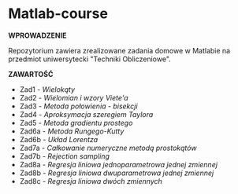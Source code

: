 # Matlab-course

**WPROWADZENIE**

Repozytorium zawiera zrealizowane zadania domowe w Matlabie na przedmiot uniwersytecki "Techniki Obliczeniowe".

**ZAWARTOŚĆ**

- Zad1 - _Wielokąty_
- Zad2 - _Wielomian i wzory Viete'a_
- Zad3 - _Metoda połowienia - bisekcji_
- Zad4 - _Aproksymacja szeregiem Taylora_
- Zad5 - _Metoda gradientu prostego_
- Zad6a - _Metoda Rungego-Kutty_
- Zad6b - _Układ Lorentza_
- Zad7a - _Całkowanie numeryczne metodą prostokątów_
- Zad7b - _Rejection sampling_
- Zad8a - _Regresja liniowa jednoparametrowa jednej zmiennej_
- Zad8b - _Regresja liniowa dwuparametrowa jednej zmiennej_
- Zad8c - _Regresja liniowa dwóch zmiennych_
